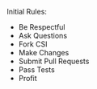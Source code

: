 Initial Rules:

- Be Respectful
- Ask Questions
- Fork CSI
- Make Changes
- Submit Pull Requests
- Pass Tests
- Profit
